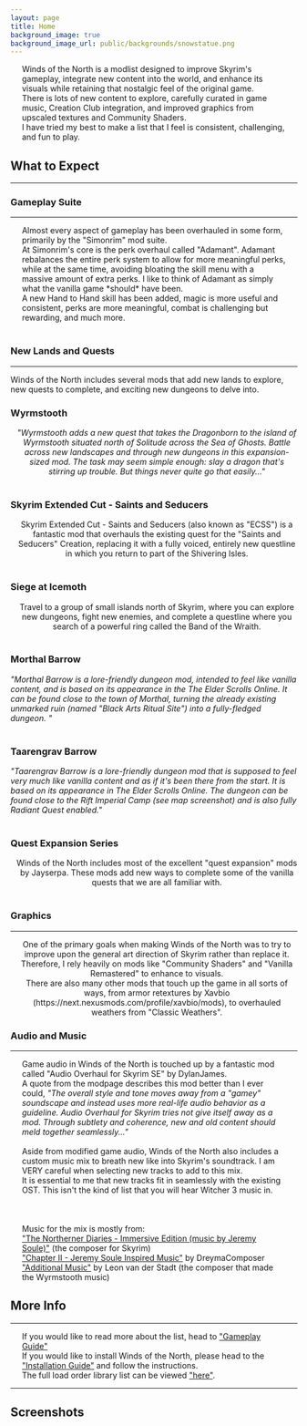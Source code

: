 ```yaml
---
layout: page
title: Home
background_image: true
background_image_url: public/backgrounds/snowstatue.png
---
```


<div style="margin-left: 4%; margin-right: 4%;">
Winds of the North is a modlist designed to improve Skyrim's gameplay, integrate new content into the world, and enhance its visuals while retaining that nostalgic feel of the original game.
<br>
There is lots of new content to explore, carefully curated in game music, Creation Club integration, and improved graphics from upscaled textures and Community Shaders.
<br>
I have tried my best to make a list that I feel is consistent, challenging, and fun to play.
</div>

## What to Expect
---

### Gameplay Suite

<div class="centerdiv">
  <hr class="thin-hr">
</div>

<div style="margin-left: 4%; margin-right: 4%;">
Almost every aspect of gameplay has been overhauled in some form, primarily by the "Simonrim" mod suite.
<br>
At Simonrim's core is the perk overhaul called "Adamant". Adamant rebalances the entire perk system to allow for more meaningful perks, while at the same time, avoiding bloating the skill menu with a massive amount of extra perks.
I like to think of Adamant as simply what the vanilla game *should* have been.
<br>
A new Hand to Hand skill has been added, magic is more useful and consistent, perks are more meaningful, combat is challenging but rewarding, and much more.
<br>
<br>
</div>

<div class="centerdiv">
    <img alt="" src="assets/siteImages/h2h.webp" style="margin-right: 0.5%;" class="dropshadow responsive-img">
</div>

### New Lands and Quests

<div class="centerdiv">
  <hr class="thin-hr">
</div>

<div class="centerdiv">
Winds of the North includes several mods that add new lands to explore, new quests to complete, and exciting new dungeons to delve into.
</div>

### Wyrmstooth

<div style="text-align: center; margin-left: 2%">
  <span style="font-style: italic;">
    "Wyrmstooth adds a new quest that takes the Dragonborn to the island of Wyrmstooth situated north of Solitude across the Sea of Ghosts. Battle across new landscapes and through new dungeons in this expansion-sized mod. The task may seem simple enough: slay a dragon that's stirring up trouble. But things never quite go that easily..."
  </span>
</div>
<br>

<div class="centerdiv">
    <img alt="" src="assets/siteImages/Wyrmstooth.webp" style="margin-right: 0.5%;" class="dropshadow responsive-img">
</div>

### Skyrim Extended Cut - Saints and Seducers

<div style="text-align: center; margin-left: 2%">
Skyrim Extended Cut - Saints and Seducers (also known as "ECSS") is a fantastic mod that overhauls the existing quest for the "Saints and Seducers" Creation, replacing it with a fully voiced, entirely new questline in which you return to part of the Shivering Isles.
</div>
<br>

<div class="centerdiv">
    <img alt="" src="assets/siteImages/ECSS.webp" style="margin-right: 0.5%;" class="dropshadow responsive-img">
</div>

### Siege at Icemoth

<div style="text-align: center; margin-left: 2%">
Travel to a group of small islands north of Skyrim, where you can explore new dungeons, fight new enemies, and complete a questline where you search of a powerful ring called the Band of the Wraith.
</div>
<br>

<div class="centerdiv">
    <img alt="" src="assets/siteImages/SiegeAtIcemoth.webp" style="margin-right: 0.5%;" class="dropshadow responsive-img">
</div>

### Morthal Barrow

<div class="centerdiv">
  <span style="font-style: italic;">
    "Morthal Barrow is a lore-friendly dungeon mod, intended to feel like vanilla content, and is based on its appearance in the The Elder Scrolls Online. It can be found close to the town of Morthal, turning the already existing unmarked ruin (named "Black Arts Ritual Site") into a fully-fledged dungeon. "
  </span>
</div>
<br>

<div class="centerdiv">
    <img alt="" src="assets/siteImages/Morthal.webp" style="margin-right: 0.5%;" class="dropshadow responsive-img">
</div>

### Taarengrav Barrow

<div class="centerdiv">
  <span style="font-style: italic;">
    "Taarengrav Barrow is a lore-friendly dungeon mod that is supposed to feel very much like vanilla content and as if it's been there from the start. It is based on its appearance in The Elder Scrolls Online. The dungeon can be found close to the Rift Imperial Camp (see map screenshot) and is also fully Radiant Quest enabled."
  </span>
</div>
<br>

<div class="centerdiv">
    <img alt="" src="assets/siteImages/Taarengrav.webp" style="margin-right: 0.5%;" class="dropshadow responsive-img">
</div>

### Quest Expansion Series

<div style="text-align: center; margin-left: 2%">
Winds of the North includes most of the excellent "quest expansion" mods by Jayserpa. These mods add new ways to complete some of the vanilla quests that we are all familiar with.
</div>
<br>

<div class="centerdiv">
    <img alt="" src="assets/siteImages/QuestExpansion.webp" style="margin-right: 0.5%;" class="dropshadow responsive-img">
</div>

### Graphics

<div class="centerdiv">
  <hr class="thin-hr">
</div>

<div class="centerdiv">
    <img alt="" src="assets/siteImages/CS.webp" style="margin-right: 0.5%;" class="dropshadow responsive-img">
</div>

<div style="text-align: center; margin-left: 2%">
One of the primary goals when making Winds of the North was to try to improve upon the general art direction of Skyrim rather than replace it. Therefore, I rely heavily on mods like "Community Shaders" and "Vanilla Remastered" to enhance to visuals.
<br>
There are also many other mods that touch up the game in all sorts of ways, from armor retextures by Xavbio (https://next.nexusmods.com/profile/xavbio/mods), to overhauled weathers from "Classic Weathers".
</div>

### Audio and Music

<div class="centerdiv">
  <hr class="thin-hr">
</div>

<div style="margin-left: 4%; margin-right: 4%;">
  Game audio in Winds of the North is touched up by a fantastic mod called "Audio Overhaul for Skyrim SE" by DylanJames. 
  <br>
  A quote from the modpage describes this mod better than I ever could, 
    <span style="font-style: italic;">"The overall style and tone moves away from a "gamey" soundscape and instead uses more real-life audio behavior as a guideline. Audio Overhaul for Skyrim tries not give itself away as a mod. Through subtlety and coherence, new and old content should meld together seamlessly..."
    </span>
  <br>
  <br>
  Aside from modified game audio, Winds of the North also includes a custom music mix to breath new like into Skyrim's soundtrack. I am VERY careful when selecting new tracks to add to this mix. 
  <br>
  It is essential to me that new tracks fit in seamlessly with the existing OST. This isn't the kind of list that you will hear Witcher 3 music in.
  <br>
  <br>
  <div class="centerdiv">
    <img alt="" src="assets/siteImages/ND.webp" class="dropshadow responsive-img">
  </div>
  <br>
  <br>
  Music for the mix is mostly from:
  <br>
  <a href="https://www.nexusmods.com/skyrimspecialedition/mods/28108">"The Northerner Diaries - Immersive Edition (music by Jeremy Soule)"</a> (the composer for Skyrim)
  <br>
  <a href="https://www.nexusmods.com/skyrimspecialedition/mods/37792">"Chapter II - Jeremy Soule Inspired Music"</a> by DreymaComposer
  <br>
  <a href="https://www.nexusmods.com/skyrimspecialedition/mods/80277">"Additional Music"</a> by Leon van der Stadt (the composer that made the Wyrmstooth music)
</div>

## More Info

<div class="centerdiv">
  <hr class="thin-hr">
</div>

<div style="margin-left: 4%; margin-right: 4%;">
  If you would like to read more about the list, head to <a href="../gameplayguide">"Gameplay Guide"</a>
<br>
  If you would like to install Winds of the North, please head to the <a href="../installation">"Installation Guide"</a> and follow the instructions.
<br>
  The full load order library list can be viewed <a href="https://loadorderlibrary.com/lists/winds-of-the-north-2-0-0">"here"</a>.
</div>

<div class="centerdiv">
  <hr class="thin-hr">
</div>

## Screenshots
<div class="centerdiv">
    <img alt="" src="public/screenshots/alduin.png" style="margin-right: 0.5%;" class="dropshadow responsive-img">
    <img alt="" src="public/screenshots/fire.png" style="margin-left: 0.5%;" class="dropshadow responsive-img">
</div>

<div class="centerdiv">
    <img alt="" src="public/screenshots/cyruge.webp" style="margin-right: 0.5%;" class="dropshadow responsive-img">
    <img alt="" src="public/screenshots/dragonsreach.png" style="margin-left: 0.5%;" class="dropshadow responsive-img">
</div>
